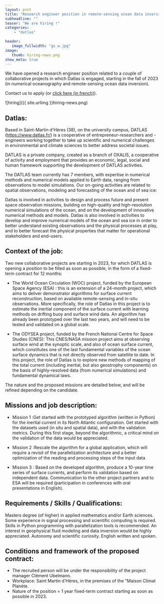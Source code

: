```yaml
---
layout: post
title: "Research engineer position in remote-sensing ocean data inversion"
subheadline: ""
teaser: "We are hiring !"
categories:
    - "datlas"
    
header:
   image_fullwidth: "gs_w.jpg"
image:
   thumb: hiring-news.png
show_meta: true
---
```


We have opened a research engineer position  related to a couple of collaborative projects in which Datlas is engaged, starting in the fall of 2023 (in numerical oceanography and remote-sensing ocean data inversion).

Contact us to apply (or [click here (in french)](https://www.apec.fr/candidat/recherche-emploi.html/emploi/detail-offre/171784645W?motsCles=Ing%C3%A9nieur%20en%20Oc%C3%A9anographie%20num%C3%A9rique%20et%20inversion%20de%20donn%C3%A9es%20spatiales&typesConvention=143684&typesConvention=143685&typesConvention=143686&typesConvention=143687&selectedIndex=0&page=0)).

![hiring]({{ site.urlimg }}hiring-news.png)

## Datlas:

Based in Saint-Martin d'Hères (38), on the university campus, DATLAS (https://www.datlas.fr/) is a cooperative of entrepreneur-researchers and -engineers working together to take up scientific and numerical challenges in environmental and climate sciences to better address societal issues.

DATLAS is a private company, created as a branch  of  OXALIS, a cooperative of activity and employment that provides an economic, legal, social and human framework supporting the development of DATLAS activities.

The DATLAS team currently has 7 members, with expertise in numerical methods and numerical models applied to Earth data, ranging from observations to model simulations. Our on-going activities are related to spatial observations, modeling and forecasting of the ocean  and of sea ice:

Datlas is  involved in activities to design and process future and present space observation missions, building on high-quality and high-resolution numerical simulations of the ocean,  and on the development of  innovative numerical methods and models.
    Datlas is also involved in activities to develop and improve numerical models of the ocean and sea ice in order to better understand existing observations and the physical processes at play, and to better forecast the physical properties that matter for operational stakeholders and end-users.


## Context of the job:

Two new collaborative projects are starting in 2023, for which DATLAS is opening a position to be filled as soon as possible, in the form of a fixed-term contract for 12 months:

- The  World Ocean Circulation (WOC) project, funded by the European Space Agency (ESA) : this is an extension of a 24-month project, which aims to deliver demonstrator algorithms for surface current reconstruction,  based on available remote-sensing and in-situ observations. More specifically, the role of Datlas in this project is to estimate the inertial component of the surface current with learning methods on drifting buoy and surface wind data. An algorithm has already been prototyped over the last two years, and will need to be tested and validated on a global scale.

- The ODYSEA project, funded by the French National Centre for Space Studies (CNES): This CNES/NASA mission project aims at observing surface wind at the synoptic scale, and also of ocean surface current, which constitutes one of the last fundamental variables of the ocean surface dynamics that is not directly observed from satellite to date. In this project, the role of Datlas is to explore new methods of mapping of the total current (including inertial, but also geostrophy components) on the basis of highly-resolved data (from numerical simulations) and fundamental dynamical laws.

The nature and the proposed missions are detailed below, and will be refined depending on the candidate.

## Missions and job description:

* Mission 1 :Get started with the prototyped algorithm (written in Python) for the inertial current in its North Atlantic configuration. Get started with  the datasets used (in situ and spatial data), and with the validation metrics. During this first stage, beyond the algorithmic, a critical mind on the validation of the data would be appreciated.

* Mission 2 :Rescale the algorithm for a global application, which  will require a revisit of the parallelization architecture and a better optimization of the reading and processing steps of the input data

* Mission 3 : Based on the developed algorithm, produce a 10-year time series of surface currents, and perform its validation based on independent data.  Communication to the other project partners and to ESA will be required (participation in conferences with oral presentations in English).

## Requirements / Skills / Qualifications:

Masters degree (of higher)  in applied mathematics and/or Earth sciences. Some experience in signal processing and scientific computing is required. Skills in Python programming with parallelization tools is recommended. An interest in geophysical fluid modeling and data inversion would be highly appreciated. Autonomy and scientific curiosity.  English written and spoken.

## Conditions and framework of the proposed contract:

* The recruited person will be under the responsibility of the project manager Clément Ubelmann.
* Workplace:  Saint Martin d'Hères,  in the premises of the "Maison Climat Planète.
* Nature of the position = 1 year fixed-term contract starting as soon as possible in 2023.



